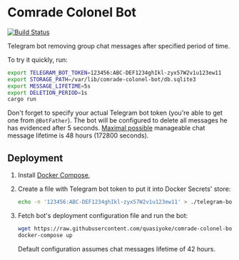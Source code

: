 # Comrade Colonel Bot

[![Build Status](https://travis-ci.com/quasiyoke/comrade-colonel-bot.svg?branch=master)](https://travis-ci.com/quasiyoke/comrade-colonel-bot)

Telegram bot removing group chat messages after specified period of time.

To try it quickly, run:

```sh
export TELEGRAM_BOT_TOKEN=123456:ABC-DEF1234ghIkl-zyx57W2v1u123ew11
export STORAGE_PATH=/var/lib/comrade-colonel-bot/db.sqlite3
export MESSAGE_LIFETIME=5s
export DELETION_PERIOD=1s
cargo run
```

Don't forget to specify your actual Telegram bot token (you're able to get one from `@BotFather`). The bot will be configured to delete all messages he has evidenced after 5 seconds. [Maximal possible](https://core.telegram.org/bots/api#deletemessage) manageable chat message lifetime is 48 hours (172800 seconds).

## Deployment

1. Install [Docker Compose](https://docs.docker.com/compose/install/),

1. Create a file with Telegram bot token to put it into Docker Secrets' store:

   ```sh
   echo -n '123456:ABC-DEF1234ghIkl-zyx57W2v1u123ew11' > ./telegram-bot-token
   ```

1. Fetch bot's deployment configuration file and run the bot:

   ```sh
   wget https://raw.githubusercontent.com/quasiyoke/comrade-colonel-bot/master/docker-compose.yml
   docker-compose up
   ```

   Default configuration assumes chat messages lifetime of 42 hours.
